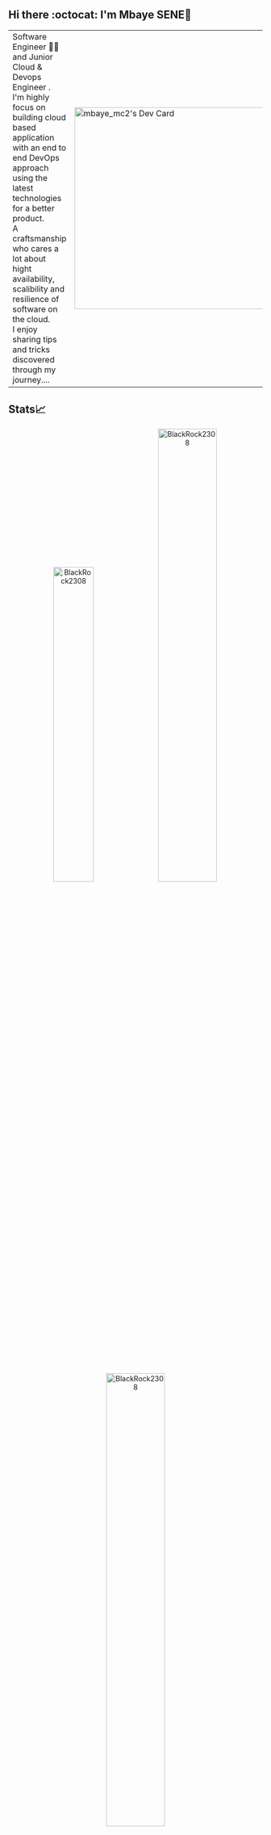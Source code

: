 ## Hi there :octocat: I'm Mbaye SENE👋


<table>
<tr>
  <td valign="center">
 Software Engineer 🧑‍💻 and Junior Cloud & Devops Engineer .<br> I'm highly focus on building cloud based application with an end to end DevOps approach using the latest technologies for a better product.<br> A craftsmanship who cares a lot about hight availability, scalibility and resilience of software on the cloud.<br>
I enjoy sharing tips and tricks discovered through my journey....<br>
  
<td >

  <a href="https://app.daily.dev/BlackRock2308"><img src="https://api.daily.dev/devcards/6b5dd17da0fe46d6af0b40d6cd8d0356.png?r=v9i" width="400" alt="mbaye_mc2's Dev Card"/></a>
  </td>
</tr>
</table>


## Stats📈 
<p align="center"> <img width="40%" src="https://github-readme-stats.vercel.app/api/top-langs?username=BlackRock2308&show_icons=true&theme=dracula&title_color=ff8000&text_color=ffffff&bg_color=6a6a6a&locale=en&layout=compact&hide_border=true" alt="BlackRock2308" />  <img width="48%" src="https://github-readme-stats.vercel.app/api?username=BlackRock2308&show_icons=true&theme=dracula&title_color=ff8000&text_color=ffffff&bg_color=6a6a6a&locale=en&hide_border=true" alt="BlackRock2308" /> <img width="48%" src="https://github-readme-streak-stats.herokuapp.com/?user=BlackRock2308&theme=highcontrast&hide_border=true" alt="BlackRock2308" /> </p>

  ## 𝗠𝘆 𝗧𝗲𝗰𝗸 𝗦𝘁𝗮𝗰𝗸




**Back-end**
<br/>
<br/>
![springboot](https://img.shields.io/badge/-springboot%20-green?style=flat-square&logo=springboot)
![django](https://img.shields.io/badge/-django%20-E34A86?style=flat-square&logo=django)

**Front-end**
<br/>
<br/>
![HTML5](https://img.shields.io/badge/-HTML5-%23E44D27?style=flat-square&logo=html5&logoColor=ffffff)
![CSS3](https://img.shields.io/badge/-CSS3-%231572B6?style=flat-square&logo=css3)
![JavaScript](https://img.shields.io/badge/-JavaScript-%23F7DF1C?style=flat-square&logo=javascript&logoColor=000000&labelColor=%23F7DF1C&color=%23FFCE5A)
![Bootstrap](https://img.shields.io/badge/-Bootstrap-563D7C?style=flat-square&logo=bootstrap)




<!-- ![Redis](https://img.shields.io/badge/-Redis-black?style=flat-square&logo=Redis)
![ElasticSearch](https://img.shields.io/badge/-ElasticSearch-005571?style=flat-square&logo=elasticsearch)
![GraphQL](https://img.shields.io/badge/-GraphQL-E10098?style=flat-square&logo=graphql)


**Databases**

![PostgreSQL](https://img.shields.io/badge/-PostgreSQL-336791?style=flat-square&logo=postgresql)
![MySQL](https://img.shields.io/badge/-MySQL-black?style=flat-square&logo=mysql)
![MongoDB](https://img.shields.io/badge/-MongoDB-white?style=flat-square&logo=mongodb)
![Neo4j](https://img.shields.io/badge/-neo4j-green?style=flat-square&logo=neo4j)


**Cloud Servers**
<br/>
<br/>
![Heroku](https://img.shields.io/badge/-Heroku-430098?style=flat-square&logo=heroku)
![DigitalOcean](https://img.shields.io/badge/-Digital%20Ocean-darkblue?style=flat-square&logo=digitalocean)
<!-- ![Google Cloud](https://img.shields.io/badge/Google%20Cloud-black?style=flat-square&logo=google-cloud)-->
![Amazon AWS](https://img.shields.io/badge/Amazon%20AWS-232F3E?style=flat-square&logo=amazon-aws)
<!-- ![Microsoft Azure](https://img.shields.io/badge/Microsoft%20Azure-232F7E?style=flat-square&logo=microsoft-azure) -->


**Tools**
<br/>
<br/>
![Docker](https://img.shields.io/badge/-Docker-black?style=flat-square&logo=docker)
![Git](https://img.shields.io/badge/-Git-black?style=flat-square&logo=git)
![GitHub](https://img.shields.io/badge/-GitHub-181717?style=flat-square&logo=github)
![GitLab](https://img.shields.io/badge/-GitLab-FCA121?style=flat-square&logo=gitlab)
